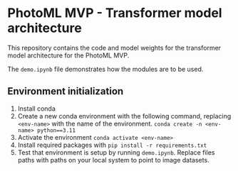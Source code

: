 # PhotoML MVP - Transformer model architecture

This repository contains the code and model weights for the transformer model architecture for the PhotoML MVP.

The `demo.ipynb` file demonstrates how the modules are to be used.

## Environment initialization
1. Install conda
2. Create a new conda environment with the following command, replacing `<env-name>` with the name of the environment.
```conda create -n <env-name> python==3.11```
3. Activate the environment
```conda activate <env-name>```
4. Install required packages with
```pip install -r requirements.txt```
5. Test that environment is setup by running `demo.ipynb`. Replace files paths with paths on your local system to point to image datasets.